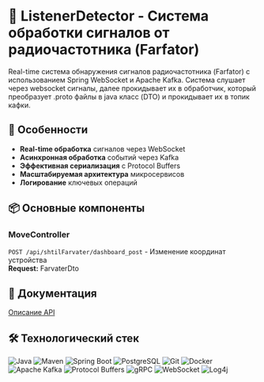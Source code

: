 # 📡 ListenerDetector - Система обработки сигналов от радиочастотника (Farfator)

Real-time система обнаружения сигналов радиочастотника (Farfator) с использованием Spring WebSocket и Apache Kafka. Система слушает через websocket сигналы, далее прокидывает их в обработчик, который преобразует .proto файлы в java класс (DTO) и прокидывает их в топик кафки.

## 🌟 Особенности
- **Real-time обработка** сигналов через WebSocket
- **Асинхронная обработка** событий через Kafka
- **Эффективная сериализация** с Protocol Buffers
- **Масштабируемая архитектура** микросервисов
- **Логирование** ключевых операций

## 📦 Основные компоненты

###  MoveController
`POST /api/shtilFarvater/dashboard_post` - Изменение координат устройства  
**Request:** FarvaterDto


## 📄 Документация
[Описание API](https://github.com/user-attachments/files/21795144/API.1.docx)

## 🛠️ Технологический стек
![Java](https://img.shields.io/badge/Java-ED8B00?style=for-the-badge&logo=openjdk&logoColor=white)
![Maven](https://img.shields.io/badge/Maven-C71A36?style=for-the-badge&logo=apachemaven&logoColor=white)
![Spring Boot](https://img.shields.io/badge/Spring_Boot-6DB33F?style=for-the-badge&logo=springboot&logoColor=white)
![PostgreSQL](https://img.shields.io/badge/PostgreSQL-4169E1?style=for-the-badge&logo=postgresql&logoColor=white)
![Git](https://img.shields.io/badge/Git-F05032?style=for-the-badge&logo=git&logoColor=white)
![Docker](https://img.shields.io/badge/Docker-2496ED?style=for-the-badge&logo=docker&logoColor=white)
![Apache Kafka](https://img.shields.io/badge/Apache_Kafka-231F20?style=for-the-badge&logo=apachekafka&logoColor=white)
![Protocol Buffers](https://img.shields.io/badge/Protocol_Buffers-3178C6?style=for-the-badge&logo=protobuf&logoColor=white)
![gRPC](https://img.shields.io/badge/gRPC-4285F4?style=for-the-badge&logo=google&logoColor=white)
![WebSocket](https://img.shields.io/badge/WebSocket-010101?style=for-the-badge&logo=websocket&logoColor=white)
![Log4j](https://img.shields.io/badge/Log4j-1F1F1F?style=for-the-badge&logo=apache&logoColor=white)
